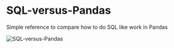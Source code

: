 # SQL-versus-Pandas
Simple reference to compare how to do SQL like work in Pandas 

![SQL-versus-Pandas](https://github.com/jupihes/SQL-versus-Pandas/blob/master/Pandas%20SQL-like%20functionality.ipynb)
